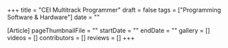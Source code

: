 +++
title = "CEI Multitrack Programmer"
draft = false
tags = ["Programming Software & Hardware"]
date = ""

[Article]
pageThumbnailFile = ""
startDate = ""
endDate = ""
gallery = []
videos = []
contributors = []
reviews = []
+++